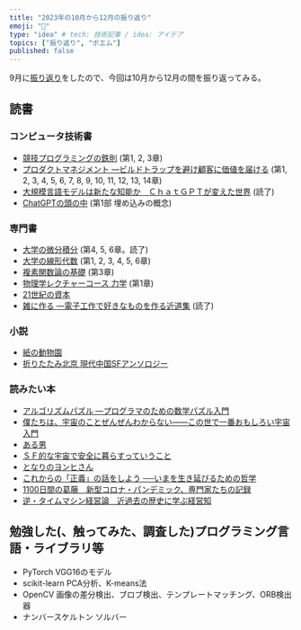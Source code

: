 ```yaml
---
title: "2023年の10月から12月の振り返り"
emoji: "🦁"
type: "idea" # tech: 技術記事 / idea: アイデア
topics: ["振り返り", "ポエム"]
published: false
---
```


9月に[振り返り](./926-2023-3q-retorspective)をしたので、今回は10月から12月の間を振り返ってみる。

## 読書

### コンピュータ技術書

* [競技プログラミングの鉄則](https://amzn.to/3Na5IOg) (第1, 2, 3章)
* [プロダクトマネジメント ―ビルドトラップを避け顧客に価値を届ける](https://amzn.to/3t07tqi) (第1, 2, 3, 4, 5, 6, 7, 8, 9, 10, 11, 12, 13, 14章)
* [大規模言語モデルは新たな知能か　ＣｈａｔＧＰＴが変えた世界](https://amzn.to/47IffV8) (読了)
* [ChatGPTの頭の中](https://amzn.to/3R6flif) (第1部 埋め込みの概念)

### 専門書

* [大学の微分積分](https://amzn.to/3RRmpBi) (第4, 5, 6章。読了)
* [大学の線形代数](https://amzn.to/3rzQV88) (第1, 2, 3, 4, 5, 6章)
* [複素関数論の基礎](https://amzn.to/45nAwBo) (第3章)
* [物理学レクチャーコース 力学](https://amzn.to/3R7BfkV) (第1章)
* [21世紀の資本](https://amzn.to/3NceCed)
* [雑に作る ―電子工作で好きなものを作る近道集](https://amzn.to/3MwyRml) (読了)

### 小説

* [紙の動物園](https://amzn.to/3LRbcwG)
* [折りたたみ北京 現代中国SFアンソロジー](https://amzn.to/3t3fbAc)

### 読みたい本

* [アルゴリズムパズル ―プログラマのための数学パズル入門](https://amzn.to/3N88iUM)
* [僕たちは、宇宙のことぜんぜんわからない――この世で一番おもしろい宇宙入門](https://amzn.to/3N86FXa)
* [ある男](https://amzn.to/46I03FW)
* [ＳＦ的な宇宙で安全に暮らすっていうこと](https://amzn.to/412Tvkf)
* [となりのヨンヒさん](https://amzn.to/47UrWMJ)
* [これからの「正義」の話をしよう ──いまを生き延びるための哲学](https://amzn.to/46HmlYk)
* [1100日間の葛藤　新型コロナ・パンデミック、専門家たちの記録](https://amzn.to/46Lhfue)
* [逆・タイムマシン経営論　近過去の歴史に学ぶ経営知](https://amzn.to/3R2e5g1)

## 勉強した(、触ってみた、調査した)プログラミング言語・ライブラリ等

* PyTorch VGG16のモデル
* scikit-learn PCA分析、K-means法
* OpenCV 画像の差分検出、ブロブ検出、テンプレートマッチング、ORB検出器
* ナンバースケルトン ソルバー